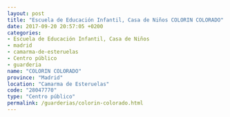 ```yaml
---
layout: post
title: "Escuela de Educación Infantil, Casa de Niños COLORIN COLORADO"
date: 2017-09-20 20:57:05 +0200
categories:
- Escuela de Educación Infantil, Casa de Niños
- madrid
- camarma-de-esteruelas
- Centro público
- guarderia
name: "COLORIN COLORADO"
province: "Madrid"
location: "Camarma de Esteruelas"
code: "28047770"
type: "Centro público"
permalink: /guarderias/colorin-colorado.html
---
```

